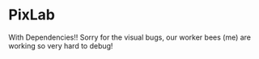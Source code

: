 # PixLab
With Dependencies!!
Sorry for the visual bugs, our worker bees (me) are working so very hard to debug!
